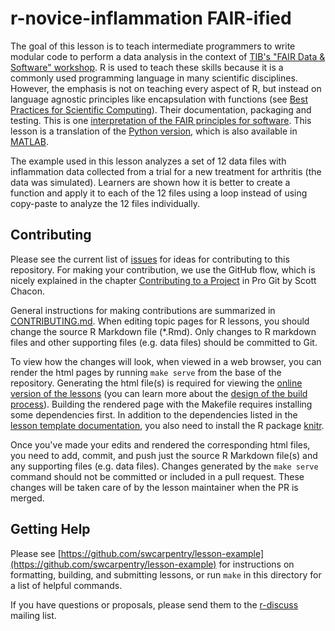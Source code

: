 r-novice-inflammation FAIR-ified
================================

The goal of this lesson is to teach intermediate programmers to write modular code to
perform a data analysis in the context of [TIB's "FAIR Data & Software" workshop][FDS].
R is used to teach these skills because it is a
commonly used programming language in many scientific disciplines. However, the
emphasis is not on teaching every aspect of R, but instead on
language agnostic principles like encapsulation with
functions (see [Best Practices for Scientific Computing][best-practices]).
Their documentation, packaging and testing.
This is one [interpretation of the FAIR principles for software][FDS].
This lesson is a translation of the [Python version][py],
which is also available in [MATLAB][MATLAB].

The example used in this lesson analyzes a set of 12 data files with
inflammation data collected from a trial for a new treatment for arthritis (the
data was simulated). Learners are shown how it is better to create a function
and apply it to each of the 12 files using a loop instead of using copy-paste
to analyze the 12 files individually.

[FDS]: https://tibhannover.github.io/2018-07-09-FAIR-Data-and-Software/
[best-practices]: http://journals.plos.org/plosbiology/article?id=10.1371/journal.pbio.1001745
[py]: https://github.com/swcarpentry/python-novice-inflammation
[MATLAB]: https://github.com/swcarpentry/matlab-novice-inflammation

## Contributing

Please see the current list of [issues][] for ideas for contributing to this
repository. For making your contribution, we use the GitHub flow, which is
nicely explained in the chapter [Contributing to a Project][pro-git] in Pro Git
by Scott Chacon.

General instructions for making contributions are summarized in [CONTRIBUTING.md](https://github.com/swcarpentry/r-novice-inflammation/blob/gh-pages/CONTRIBUTING.md).
When editing topic pages for R lessons, you should change the source R Markdown
file (*.Rmd). Only changes to R markdown files and other supporting files (e.g. data files) should be committed to Git.

To view how the changes will look, when viewed in a web browser, you can render the html pages by running `make serve` from the base of the repository. Generating the html file(s) is required for viewing the [online version of the lessons][online] (you can learn more about the [design of the build process][design]). Building the rendered page with the Makefile requires installing some dependencies first. In addition to the dependencies listed in the [lesson template documentation][dependencies], you also need to install the R package [knitr][].

Once you've made your edits and rendered the corresponding html files,
you need to add, commit, and push just the source R Markdown file(s)
and any supporting files (e.g. data files). Changes generated by the `make serve` command should not be committed or included in a pull request. These changes will be taken care of by the lesson maintainer when the PR is merged.

## Getting Help

Please see [https://github.com/swcarpentry/lesson-example](https://github.com/swcarpentry/lesson-example)
for instructions on formatting, building, and submitting lessons,
or run `make` in this directory for a list of helpful commands.

If you have questions or proposals, please send them to the [r-discuss][] mailing list.

[dependencies]: https://github.com/swcarpentry/lesson-example#dependencies
[design]: https://github.com/swcarpentry/lesson-example/blob/gh-pages/DESIGN.md
[issues]: https://github.com/swcarpentry/r-novice-inflammation/issues
[knitr]: https://cran.r-project.org/package=knitr
[online]: http://swcarpentry.github.io/r-novice-inflammation/
[pro-git]: http://git-scm.com/book/en/v2/GitHub-Contributing-to-a-Project
[r-discuss]: http://lists.software-carpentry.org/mailman/listinfo/r-discuss_lists.software-carpentry.org
